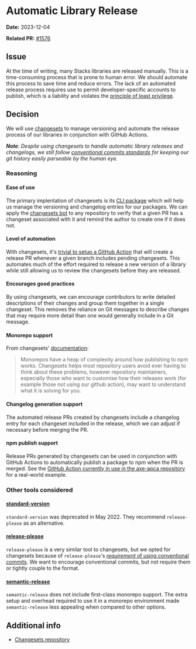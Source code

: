 # Automatic Library Release

**Date:** 2023-12-04

**Related PR:** [#1576](https://github.com/StackExchange/Stacks/pull/1576)

## Issue

At the time of writing, many Stacks libraries are released manually. This is a time-consuming process that is prone to human error. We should automate this process to save time and reduce errors. The lack of an automated release process requires use to permit developer-specific accounts to publish, which is a liability and violates the [principle of least privilege](https://en.wikipedia.org/wiki/Principle_of_least_privilege).

## Decision

We will use [changesets](https://github.com/changesets/changesets) to manage versioning and automate the release process of our libraries in conjunction with GitHub Actions.

***Note**: Despite using changesets to handle automatic library releases and changelogs, we still follow [conventional commits standards](https://www.conventionalcommits.org/en/v1.0.0/) for keeping our git history easily parseable by the human eye.*

### Reasoning

#### Ease of use

The primary implentation of changesets is its [CLI package](https://www.npmjs.com/package/@changesets/cli) which will help us manage the versioning and changelog entries for our packages. We can apply the [changesets bot](https://github.com/apps/changeset-bot) to any repository to verify that a given PR has a changeset associated with it and remind the author to create one if it does not.

#### Level of automation

With changesets, it's [trivial to setup a GitHub Action](https://github.com/changesets/action/) that will create a release PR whenever a given branch includes pending changesets. This automates much of the effort required to release a new version of a library while still allowing us to review the changesets before they are released.

#### Encourages good practices

By using changesets, we can encourage contributors to write detailed descriptions of their changes and group them together in a single changeset. This removes the reliance on Git messages to describe changes that may require more detail than one would generally include in a Git message.

#### Monorepo support

From changesets' [documentation](https://github.com/changesets/changesets/blob/main/docs/problems-publishing-in-monorepos.md):

> Monorepos have a heap of complexity around how publishing to npm works. Changesets helps most repository users avoid ever having to think about these problems, however repository maintainers, especially those who want to customise how their releases work (for example those not using our github action), may want to understand what it is solving for you.

#### Changelog generation support

The automated release PRs created by changesets include a changelog entry for each changeset included in the release, which we can adjust if necessary before merging the PR.

#### npm publish support

Release PRs generated by changesets can be used in conjunction with GitHub Actions to automatically publish a package to npm when the PR is merged. See the [GitHub Action currently in use in the axe-apca repository](https://github.com/StackExchange/apca-check/blob/main/.github/workflows/release.yml) for a real-world example.

### Other tools considered

#### [standard-version](https://github.com/conventional-changelog/standard-version)

`standard-version` was deprecated in May 2022. They recommend `release-please` as an alternative.

#### [release-please](https://github.com/googleapis/release-please)

`release-please` is a very similar tool to changesets, but we opted for changesets because of `release-please`'s [*requirement* of using conventional commits](https://github.com/googleapis/release-please/tree/main#how-should-i-write-my-commits). We want to encourage conventional commits, but not require them or tightly couple to the format.

#### [semantic-release](https://github.com/semantic-release/semantic-release)

`semantic-release` does not include first-class monorepo support. The extra setup and overhead required to use it in a monorepo environment made `semantic-release` less appealing when compared to other options.

## Additional info

- [Changesets repository](https://github.com/changesets/changesets)
